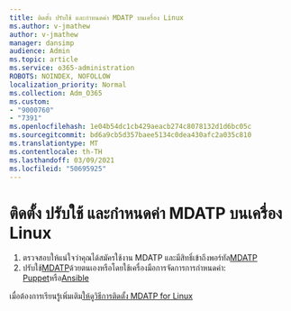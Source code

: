 ```yaml
---
title: ติดตั้ง ปรับใช้ และกําหนดค่า MDATP บนเครื่อง Linux
ms.author: v-jmathew
author: v-jmathew
manager: dansimp
audience: Admin
ms.topic: article
ms.service: o365-administration
ROBOTS: NOINDEX, NOFOLLOW
localization_priority: Normal
ms.collection: Adm_O365
ms.custom:
- "9000760"
- "7391"
ms.openlocfilehash: 1e04b54dc1cb429aeacb274c8078132d1d6bc05c
ms.sourcegitcommit: bd6a9cb5d357baee5134c0dea430afc2a035c810
ms.translationtype: MT
ms.contentlocale: th-TH
ms.lasthandoff: 03/09/2021
ms.locfileid: "50695925"
---
```

# <a name="install-deploy-and-configure-mdatp-on-a-linux-machine"></a>ติดตั้ง ปรับใช้ และกําหนดค่า MDATP บนเครื่อง Linux

1. ตรวจสอบให้แน่ใจว่าคุณได้สมัครใช้งาน MDATP และมีสิทธิ์เข้าถึงพอร์ทัล[MDATP](https://go.microsoft.com/fwlink/?linkid=2144512)
2. ปรับใช้[MDATP](https://go.microsoft.com/fwlink/?linkid=2144809)ด้วยตนเองหรือโดยใช้เครื่องมือการจัดการการกําหนดค่า: [Puppet](https://go.microsoft.com/fwlink/?linkid=2144715)หรือ[Ansible](https://go.microsoft.com/fwlink/?linkid=2144716)

เมื่อต้องการเรียนรู้เพิ่มเติม[ให้ดูวิธีการติดตั้ง MDATP for Linux](https://go.microsoft.com/fwlink/?linkid=2144717)
